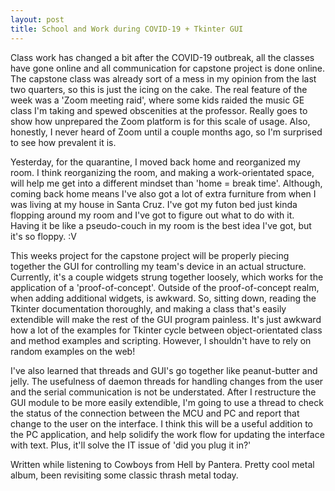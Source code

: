 ```yaml
---
layout: post
title: School and Work during COVID-19 + Tkinter GUI
---
```


Class work has changed a bit after the COVID-19 outbreak, all the classes have gone online and all communication for capstone project is done online. The capstone class was already sort of a mess in my opinion from the last two quarters, so this is just the icing on the cake. The real feature of the week was a 'Zoom meeting raid', where some kids raided the music GE class I'm taking and spewed obscenities at the professor. Really goes to show how unprepared the Zoom platform is for this scale of usage. Also, honestly, I never heard of Zoom until a couple months ago, so I'm surprised to see how prevalent it is.

Yesterday, for the quarantine, I moved back home and reorganized my room. I think reorganizing the room, and making a work-orientated space, will help me get into a different mindset than 'home = break time'. Although, coming back home means I've also got a lot of extra furniture from when I was living at my house in Santa Cruz. I've got my futon bed just kinda flopping around my room and I've got to figure out what to do with it. Having it be like a pseudo-couch in my room is the best idea I've got, but it's so floppy. :V

This weeks project for the capstone project will be properly piecing together the GUI for controlling my team's device in an actual structure. Currently, it's a couple widgets strung together loosely, which works for the application of a 'proof-of-concept'. Outside of the proof-of-concept realm, when adding additional widgets, is awkward. So, sitting down, reading the Tkinter documentation thoroughly, and making a class that's easily extendible will make the rest of the GUI program painless. It's just awkward how a lot of the examples for Tkinter cycle between object-orientated class and method examples and scripting. However, I shouldn't have to rely on random examples on the web!

I've also learned that threads and GUI's go together like peanut-butter and jelly. The usefulness of daemon threads for handling changes from the user and the serial communication is not be understated. After I restructure the GUI module to be more easily extendible, I'm going to use a thread to check the status of the connection between the MCU and PC and report that change to the user on the interface. I think this will be a useful addition to the PC application, and help solidify the work flow for updating the interface with text. Plus, it'll solve the IT issue of 'did you plug it in?'

Written while listening to Cowboys from Hell by Pantera. Pretty cool metal album, been revisiting some classic thrash metal today.
